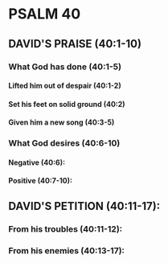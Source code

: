 ---
---
# PSALM 40 
## DAVID\'S PRAISE (40:1-10) 
###  What God has done (40:1-5) 
####  Lifted him out of despair (40:1-2) 
####  Set his feet on solid ground (40:2) 
####  Given him a new song (40:3-5) 
###  What God desires (40:6-10) 
####  Negative (40:6): 
####  Positive (40:7-10): 
## DAVID\'S PETITION (40:11-17): 
###  From his troubles (40:11-12): 
###  From his enemies (40:13-17): 
